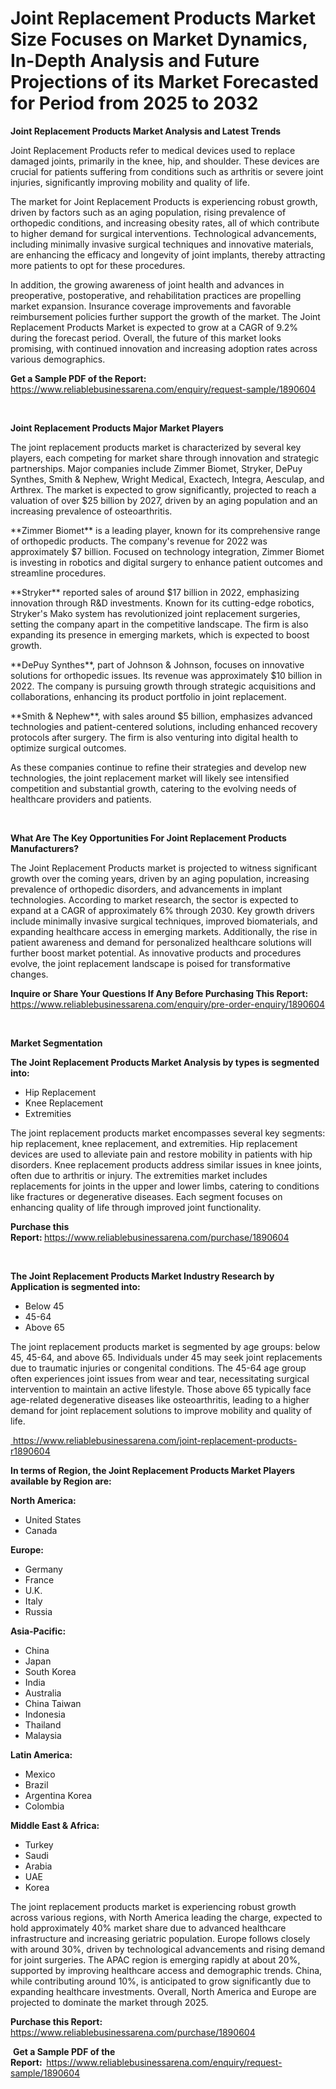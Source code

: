 <p><h1>Joint Replacement Products Market Size Focuses on Market Dynamics, In-Depth Analysis and Future Projections of its Market Forecasted for Period from 2025 to 2032</h1></p><p><strong>Joint Replacement Products Market Analysis and Latest Trends</strong></p>
<p><p>Joint Replacement Products refer to medical devices used to replace damaged joints, primarily in the knee, hip, and shoulder. These devices are crucial for patients suffering from conditions such as arthritis or severe joint injuries, significantly improving mobility and quality of life.</p><p>The market for Joint Replacement Products is experiencing robust growth, driven by factors such as an aging population, rising prevalence of orthopedic conditions, and increasing obesity rates, all of which contribute to higher demand for surgical interventions. Technological advancements, including minimally invasive surgical techniques and innovative materials, are enhancing the efficacy and longevity of joint implants, thereby attracting more patients to opt for these procedures.</p><p>In addition, the growing awareness of joint health and advances in preoperative, postoperative, and rehabilitation practices are propelling market expansion. Insurance coverage improvements and favorable reimbursement policies further support the growth of the market. The Joint Replacement Products Market is expected to grow at a CAGR of 9.2% during the forecast period. Overall, the future of this market looks promising, with continued innovation and increasing adoption rates across various demographics.</p></p>
<p><strong>Get a Sample PDF of the Report:&nbsp;</strong> <a href="https://www.reliablebusinessarena.com/enquiry/request-sample/1890604?utm_campaign=2636&utm_medium=2&utm_source=Github&utm_content=ia&utm_term=13042025&utm_id=joint-replacement-products">https://www.reliablebusinessarena.com/enquiry/request-sample/1890604</a></p>
<p>&nbsp;</p>
<p><strong>Joint Replacement Products Major Market Players</strong></p>
<p><p>The joint replacement products market is characterized by several key players, each competing for market share through innovation and strategic partnerships. Major companies include Zimmer Biomet, Stryker, DePuy Synthes, Smith & Nephew, Wright Medical, Exactech, Integra, Aesculap, and Arthrex. The market is expected to grow significantly, projected to reach a valuation of over $25 billion by 2027, driven by an aging population and an increasing prevalence of osteoarthritis.</p><p>**Zimmer Biomet** is a leading player, known for its comprehensive range of orthopedic products. The company's revenue for 2022 was approximately $7 billion. Focused on technology integration, Zimmer Biomet is investing in robotics and digital surgery to enhance patient outcomes and streamline procedures.</p><p>**Stryker** reported sales of around $17 billion in 2022, emphasizing innovation through R&D investments. Known for its cutting-edge robotics, Stryker's Mako system has revolutionized joint replacement surgeries, setting the company apart in the competitive landscape. The firm is also expanding its presence in emerging markets, which is expected to boost growth.</p><p>**DePuy Synthes**, part of Johnson & Johnson, focuses on innovative solutions for orthopedic issues. Its revenue was approximately $10 billion in 2022. The company is pursuing growth through strategic acquisitions and collaborations, enhancing its product portfolio in joint replacement.</p><p>**Smith & Nephew**, with sales around $5 billion, emphasizes advanced technologies and patient-centered solutions, including enhanced recovery protocols after surgery. The firm is also venturing into digital health to optimize surgical outcomes.</p><p>As these companies continue to refine their strategies and develop new technologies, the joint replacement market will likely see intensified competition and substantial growth, catering to the evolving needs of healthcare providers and patients.</p></p>
<p>&nbsp;</p>
<p><strong>What Are The Key Opportunities For Joint Replacement Products Manufacturers?</strong></p>
<p><p>The Joint Replacement Products market is projected to witness significant growth over the coming years, driven by an aging population, increasing prevalence of orthopedic disorders, and advancements in implant technologies. According to market research, the sector is expected to expand at a CAGR of approximately 6% through 2030. Key growth drivers include minimally invasive surgical techniques, improved biomaterials, and expanding healthcare access in emerging markets. Additionally, the rise in patient awareness and demand for personalized healthcare solutions will further boost market potential. As innovative products and procedures evolve, the joint replacement landscape is poised for transformative changes.</p></p>
<p><strong>Inquire or Share Your Questions If Any Before Purchasing This Report:</strong> <a href="https://www.reliablebusinessarena.com/enquiry/pre-order-enquiry/1890604?utm_campaign=2636&utm_medium=2&utm_source=Github&utm_content=ia&utm_term=13042025&utm_id=joint-replacement-products">https://www.reliablebusinessarena.com/enquiry/pre-order-enquiry/1890604</a></p>
<p>&nbsp;</p>
<p><strong>Market Segmentation</strong></p>
<p><strong>The Joint Replacement Products Market Analysis by types is segmented into:</strong></p>
<p><ul><li>Hip Replacement</li><li>Knee Replacement</li><li>Extremities</li></ul></p>
<p><p>The joint replacement products market encompasses several key segments: hip replacement, knee replacement, and extremities. Hip replacement devices are used to alleviate pain and restore mobility in patients with hip disorders. Knee replacement products address similar issues in knee joints, often due to arthritis or injury. The extremities market includes replacements for joints in the upper and lower limbs, catering to conditions like fractures or degenerative diseases. Each segment focuses on enhancing quality of life through improved joint functionality.</p></p>
<p><strong>Purchase this Report:&nbsp;</strong><a href="https://www.reliablebusinessarena.com/purchase/1890604?utm_campaign=2636&utm_medium=2&utm_source=Github&utm_content=ia&utm_term=13042025&utm_id=joint-replacement-products">https://www.reliablebusinessarena.com/purchase/1890604</a></p>
<p>&nbsp;</p>
<p><strong>The Joint Replacement Products Market Industry Research by Application is segmented into:</strong></p>
<p><ul><li>Below 45</li><li>45-64</li><li>Above 65</li></ul></p>
<p><p>The joint replacement products market is segmented by age groups: below 45, 45-64, and above 65. Individuals under 45 may seek joint replacements due to traumatic injuries or congenital conditions. The 45-64 age group often experiences joint issues from wear and tear, necessitating surgical intervention to maintain an active lifestyle. Those above 65 typically face age-related degenerative diseases like osteoarthritis, leading to a higher demand for joint replacement solutions to improve mobility and quality of life.</p></p>
<p><a href="https://www.reliablebusinessarena.com/joint-replacement-products-r1890604?utm_campaign=2636&utm_medium=2&utm_source=Github&utm_content=ia&utm_term=13042025&utm_id=joint-replacement-products">&nbsp;https://www.reliablebusinessarena.com/joint-replacement-products-r1890604</a></p>
<p><strong>In terms of Region, the Joint Replacement Products Market Players available by Region are:</strong></p>
<p>
    <p> <strong> North America: </strong>
        <ul>
            <li>United States</li>
            <li>Canada</li>
        </ul>
        </p> 
    <p> <strong> Europe: </strong>
        <ul>
            <li>Germany</li>
            <li>France</li>
            <li>U.K.</li>
            <li>Italy</li>
            <li>Russia</li>
        </ul>
        </p> 
    <p> <strong> Asia-Pacific: </strong>
        <ul>
            <li>China</li>
            <li>Japan</li>
            <li>South Korea</li>
            <li>India</li>
            <li>Australia</li>
            <li>China Taiwan</li>
            <li>Indonesia</li>
            <li>Thailand</li>
            <li>Malaysia</li>
        </ul>
        </p> 
    <p> <strong> Latin America: </strong>
        <ul>
            <li>Mexico</li>
            <li>Brazil</li>
            <li>Argentina Korea</li>
            <li>Colombia</li>
        </ul>
        </p> 
    <p> <strong> Middle East & Africa: </strong>
        <ul>
            <li>Turkey</li>
            <li>Saudi</li>
            <li>Arabia</li>
            <li>UAE</li>
            <li>Korea</li>
        </ul>
    </p>
    </p>
<p><p>The joint replacement products market is experiencing robust growth across various regions, with North America leading the charge, expected to hold approximately 40% market share due to advanced healthcare infrastructure and increasing geriatric population. Europe follows closely with around 30%, driven by technological advancements and rising demand for joint surgeries. The APAC region is emerging rapidly at about 20%, supported by improving healthcare access and demographic trends. China, while contributing around 10%, is anticipated to grow significantly due to expanding healthcare investments. Overall, North America and Europe are projected to dominate the market through 2025.</p></p>
<p><strong>Purchase this Report: </strong><a href="https://www.reliablebusinessarena.com/purchase/1890604?utm_campaign=2636&utm_medium=2&utm_source=Github&utm_content=ia&utm_term=13042025&utm_id=joint-replacement-products">https://www.reliablebusinessarena.com/purchase/1890604</a></p>
<p>&nbsp;<strong>Get a Sample PDF of the Report:&nbsp;&nbsp;</strong><a href="https://www.reliablebusinessarena.com/enquiry/request-sample/1890604?utm_campaign=2636&utm_medium=2&utm_source=Github&utm_content=ia&utm_term=13042025&utm_id=joint-replacement-products">https://www.reliablebusinessarena.com/enquiry/request-sample/1890604</a></p>
<p><strong></strong></p>
<p><p></p><p></p><p></p></p>